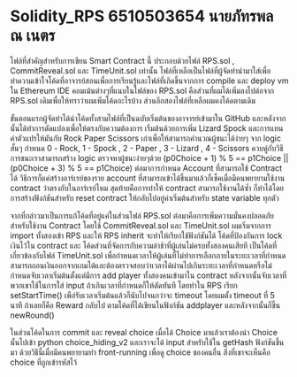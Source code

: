 # Solidity_RPS 6510503654 นายภัทรพล ณ เนตร
ไฟล์ที่สำคัญสำหรับการเขียน Smart Contract นี้ ประกอบด้วยไฟล์ RPS.sol , CommitReveal.sol และ TimeUnit.sol เท่านั้น ไฟล์ที่เหลือเป็นไฟล์ที่ผู้จัดทำนำมาใส่เพื่อทำความเข้าใจโค้ดที่อาจารย์สอนเพื่อการเรียนรู้และไฟล์ที่เกิดขึ้นจากการ compile และ deploy vm ใน Ethereum IDE
คอมเม้นต่างๆที่แนบในไฟล์ของ RPS.sol คือส่วนที่ผมได้เพิ่มลงไปต่อจาก RPS.sol เดิมเพื่อให้ทราว่าผมเพิ่มโค้ดอะไรบ้าง ส่วนอีกสองไฟล์ที่เหลือผมคงโค้ดตามเดิม

ขั้นตอนแรกผู้จัดทำได้นำโค้ดทั้งสามไฟล์ที่เป็นฉบับเริ่มต้นของอาจารย์เข้ามาใน GitHub และหลังจากนั้นได้ทำการดัดแปลงเพื่อให้ตรงกับความต้องการ เริ่มต้นด้วยการเพิ่ม Lizard Spock และการแทนค่าตัวแปรให้มันกับ Rock Paper Scissors เก่าเพื่อให้สามารถคำนวณผู้ชนะได้ง่ายๆ จาก logic สั้นๆ
กำหนด 0 - Rock, 1 - Spock , 2 - Paper , 3 - Lizard , 4 - Scissors ควบคู่กับวิธีการชนะเราสามารถสร้าง logic ตรวจหาผู้ชนะง่ายๆด้วย (p0Choice + 1) % 5 == p1Choice || (p0Choice + 3) % 5 == p1Choice)
ต่อมาการกำหนด Account ที่สามารถใช้ Contract ได้ วิธีการก็แค่สร้างอาร์เรย์ของราย account ที่สามารถเข้าได้ขึ้นมาแล้วก็เช็คเมื่อมีคนพยายามใช้งาน contract ว่าตรงกับในอาร์เรย์ไหม
สุดท้ายคือการทำให้ contract สามารถใช้งานได้ซ้ำ ก็ทำได้โดยการสร้างฟังก์ชันสำหรับ reset contract ให้กลับไปอยู่ค่าเริ่มต้นสำหรับ state variable ทุกตัว

จากที่กล่าวมาเป็นการแก้โค้ดที่อยู่แค่ในส่วนไฟล์ RPS.sol ต่อมาคือการเพิ่มความมั่นคงปลอดภัยสำหรับใช้งาน Contract โดยใช้ CommitReveal.sol และ TimeUnit.sol ผมเริ่มจากการ import ทั้งสองเข้า RPS และให้ RPS inherit จะทำให้เรียกใช้ฟังก์ชันได้
โค้ดที่ป้องกันการ lock เงินไว้ใน contract และ โค้ดส่วนที่จัดการกับความล่าช้าที่ผู้เล่นไม่ครบทั้งสองคนเสียที เป็นโค้ดที่เกี่ยวข้องกับไฟล์ TimeUnit.sol เพื่อกำหนดเวลาให้ผู้เล่นที่ไม่ทำการเลือกภายในระยะเวลาที่กำหนดสามารถถอนเงินออกจากเกมได้และต้องตรวจสอบว่าเวลาได้ผ่านไปเกินระยะเวลาที่กำหนดหรือไม่
กำหนดจับเวลาเริ่มต้นตั้งแต่มีการ add player ทั้งสองคนเข้ามาใน contract หลังจากนั้นจับเวลาที่พวกเขาใช้ในการใส่ input ถ้าเกินเวลาที่กำหนดก็ให้ตัดทันที โดยทำใน RPS เรียก setStartTime() เพือ่รับเวลาเริ่มต้นแล้วก็นับไปจนกว่าจะ timeout โดยผมตั้ง timeout ที่ 5 นาที ถ้าเลยก็คือ Reward กลับไป
ตามโค้ดที่ได้เขียนในฟังก์ชัน addplayer และหลังจากนั้นก็ขึ้น newRound()

ในส่วนโค้ดในการ commit และ reveal choice เมื่อได้ Choice มาแล้วเราต้องนำ Choice นั้นไปเข้า python choice_hiding_v2 และเราจะได้ input สำหรับใช้ใน getHash ฟังก์ชันขึ้นมา ด้วยวิธีนี้เมื่อมีคนพยายามทำ front-running เพื่อดู choice ของคนอื่น
สิ่งที่เขาจะเห็นคือ choice ที่ถูกเข้ารหัสไว้


